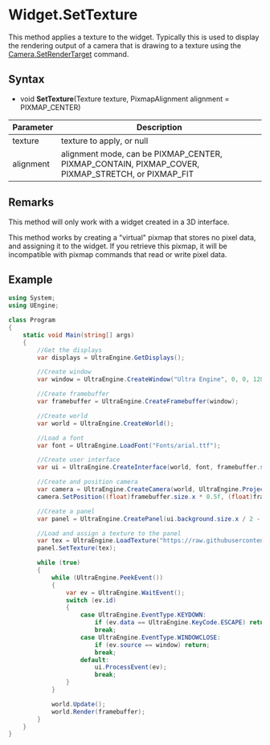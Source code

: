 # Widget.SetTexture

This method applies a texture to the widget. Typically this is used to display the rendering output of a camera that is drawing to a texture using the [Camera.SetRenderTarget](Camera_SetRenderTarget.md) command.

## Syntax

- void **SetTexture**(Texture texture, PixmapAlignment alignment = PIXMAP_CENTER)

| Parameter | Description |
|---|---|
| texture | texture to apply, or null |
| alignment | alignment mode, can be PIXMAP_CENTER, PIXMAP_CONTAIN, PIXMAP_COVER, PIXMAP_STRETCH, or PIXMAP_FIT |

## Remarks

This method will only work with a widget created in a 3D interface.

This method works by creating a "virtual" pixmap that stores no pixel data, and assigning it to the widget. If you retrieve this pixmap, it will be incompatible with pixmap commands that read or write pixel data.

## Example

```csharp
using System;
using UEngine;

class Program
{
    static void Main(string[] args)
    {
        //Get the displays
        var displays = UltraEngine.GetDisplays();

        //Create window
        var window = UltraEngine.CreateWindow("Ultra Engine", 0, 0, 1280, 720, displays[0]);

        //Create framebuffer
        var framebuffer = UltraEngine.CreateFramebuffer(window);

        //Create world
        var world = UltraEngine.CreateWorld();

        //Load a font
        var font = UltraEngine.LoadFont("Fonts/arial.ttf");

        //Create user interface
        var ui = UltraEngine.CreateInterface(world, font, framebuffer.size);

        //Create and position camera
        var camera = UltraEngine.CreateCamera(world, UltraEngine.ProjectionType.ORTHOGRAPHIC);
        camera.SetPosition((float)framebuffer.size.x * 0.5f, (float)framebuffer.size.y * 0.5f, 0);

        //Create a panel
        var panel = UltraEngine.CreatePanel(ui.background.size.x / 2 - 256, ui.background.size.y / 2 - 256, 512, 512, ui.background);

        //Load and assign a texture to the panel
        var tex = UltraEngine.LoadTexture("https://raw.githubusercontent.com/UltraEngine/Documentation/master/Assets/Materials/Ground/river_small_rocks_diff_4k.dds");
        panel.SetTexture(tex);

        while (true)
        {
            while (UltraEngine.PeekEvent())
            {
                var ev = UltraEngine.WaitEvent();
                switch (ev.id)
                {
                    case UltraEngine.EventType.KEYDOWN:
                        if (ev.data == UltraEngine.KeyCode.ESCAPE) return;
                        break;
                    case UltraEngine.EventType.WINDOWCLOSE:
                        if (ev.source == window) return;
                        break;
                    default:
                        ui.ProcessEvent(ev);
                        break;
                }
            }

            world.Update();
            world.Render(framebuffer);
        }
    }
}
```